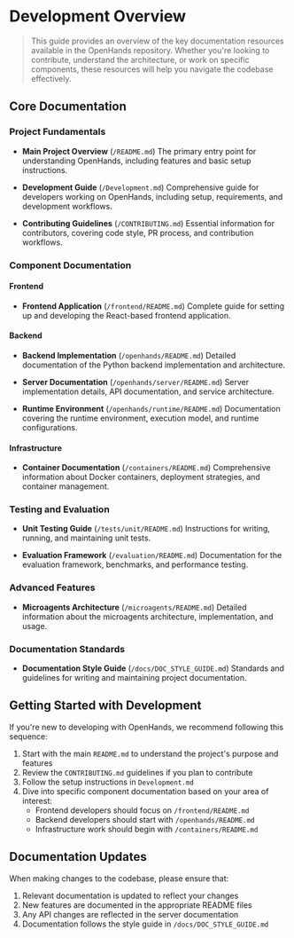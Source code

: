 # Development Overview

> This guide provides an overview of the key documentation resources available in the OpenHands repository. Whether you're looking to contribute, understand the architecture, or work on specific components, these resources will help you navigate the codebase effectively.

## Core Documentation

### Project Fundamentals

* **Main Project Overview** (`/README.md`)
  The primary entry point for understanding OpenHands, including features and basic setup instructions.

* **Development Guide** (`/Development.md`)
  Comprehensive guide for developers working on OpenHands, including setup, requirements, and development workflows.

* **Contributing Guidelines** (`/CONTRIBUTING.md`)
  Essential information for contributors, covering code style, PR process, and contribution workflows.

### Component Documentation

#### Frontend

* **Frontend Application** (`/frontend/README.md`)
  Complete guide for setting up and developing the React-based frontend application.

#### Backend

* **Backend Implementation** (`/openhands/README.md`)
  Detailed documentation of the Python backend implementation and architecture.

* **Server Documentation** (`/openhands/server/README.md`)
  Server implementation details, API documentation, and service architecture.

* **Runtime Environment** (`/openhands/runtime/README.md`)
  Documentation covering the runtime environment, execution model, and runtime configurations.

#### Infrastructure

* **Container Documentation** (`/containers/README.md`)
  Comprehensive information about Docker containers, deployment strategies, and container management.

### Testing and Evaluation

* **Unit Testing Guide** (`/tests/unit/README.md`)
  Instructions for writing, running, and maintaining unit tests.

* **Evaluation Framework** (`/evaluation/README.md`)
  Documentation for the evaluation framework, benchmarks, and performance testing.

### Advanced Features

* **Microagents Architecture** (`/microagents/README.md`)
  Detailed information about the microagents architecture, implementation, and usage.

### Documentation Standards

* **Documentation Style Guide** (`/docs/DOC_STYLE_GUIDE.md`)
  Standards and guidelines for writing and maintaining project documentation.

## Getting Started with Development

If you're new to developing with OpenHands, we recommend following this sequence:

1. Start with the main `README.md` to understand the project's purpose and features
2. Review the `CONTRIBUTING.md` guidelines if you plan to contribute
3. Follow the setup instructions in `Development.md`
4. Dive into specific component documentation based on your area of interest:
   * Frontend developers should focus on `/frontend/README.md`
   * Backend developers should start with `/openhands/README.md`
   * Infrastructure work should begin with `/containers/README.md`

## Documentation Updates

When making changes to the codebase, please ensure that:

1. Relevant documentation is updated to reflect your changes
2. New features are documented in the appropriate README files
3. Any API changes are reflected in the server documentation
4. Documentation follows the style guide in `/docs/DOC_STYLE_GUIDE.md`

